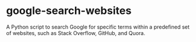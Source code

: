 # google-search-websites
A Python script to search Google for specific terms within a predefined set of websites, such as Stack Overflow, GitHub, and Quora.
